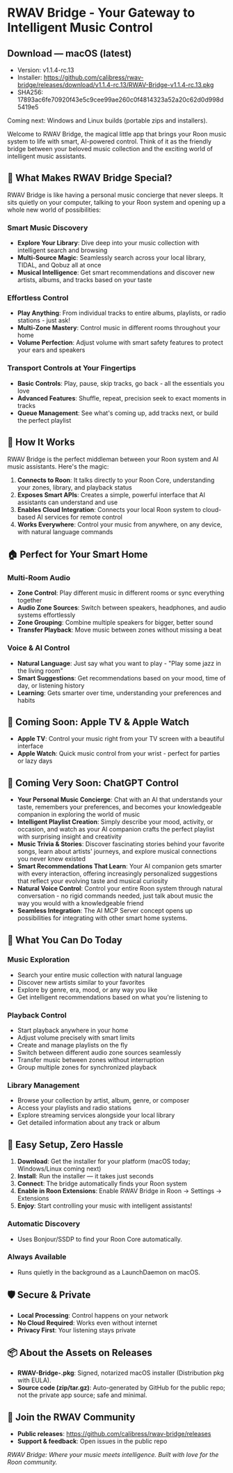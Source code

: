 # RWAV Bridge - Your Gateway to Intelligent Music Control

<!-- macos-download:start -->
## Download — macOS (latest)
- Version: v1.1.4-rc.13
- Installer: https://github.com/calibress/rwav-bridge/releases/download/v1.1.4-rc.13/RWAV-Bridge-v1.1.4-rc.13.pkg
- SHA256: 17893ac6fe70920f43e5c9cee99ae260c0f4814323a52a20c62d0d998d5419e5

Coming next: Windows and Linux builds (portable zips and installers).
<!-- macos-download:end -->

Welcome to RWAV Bridge, the magical little app that brings your Roon music system to life with smart, AI-powered control. Think of it as the friendly bridge between your beloved music collection and the exciting world of intelligent music assistants.

## 🎵 What Makes RWAV Bridge Special?

RWAV Bridge is like having a personal music concierge that never sleeps. It sits quietly on your computer, talking to your Roon system and opening up a whole new world of possibilities:

### **Smart Music Discovery**
- **Explore Your Library**: Dive deep into your music collection with intelligent search and browsing
- **Multi-Source Magic**: Seamlessly search across your local library, TIDAL, and Qobuz all at once
- **Musical Intelligence**: Get smart recommendations and discover new artists, albums, and tracks based on your taste

### **Effortless Control**
- **Play Anything**: From individual tracks to entire albums, playlists, or radio stations - just ask!
- **Multi-Zone Mastery**: Control music in different rooms throughout your home
- **Volume Perfection**: Adjust volume with smart safety features to protect your ears and speakers

### **Transport Controls at Your Fingertips**
- **Basic Controls**: Play, pause, skip tracks, go back - all the essentials you love
- **Advanced Features**: Shuffle, repeat, precision seek to exact moments in tracks
- **Queue Management**: See what's coming up, add tracks next, or build the perfect playlist

## 🚀 How It Works

RWAV Bridge is the perfect middleman between your Roon system and AI music assistants. Here's the magic:

1. **Connects to Roon**: It talks directly to your Roon Core, understanding your zones, library, and playback status
2. **Exposes Smart APIs**: Creates a simple, powerful interface that AI assistants can understand and use
3. **Enables Cloud Integration**: Connects your local Roon system to cloud-based AI services for remote control
4. **Works Everywhere**: Control your music from anywhere, on any device, with natural language commands

## 🏠 Perfect for Your Smart Home

### **Multi-Room Audio**
- **Zone Control**: Play different music in different rooms or sync everything together
- **Audio Zone Sources**: Switch between speakers, headphones, and audio systems effortlessly
- **Zone Grouping**: Combine multiple speakers for bigger, better sound
- **Transfer Playback**: Move music between zones without missing a beat

### **Voice & AI Control**
- **Natural Language**: Just say what you want to play - "Play some jazz in the living room"
- **Smart Suggestions**: Get recommendations based on your mood, time of day, or listening history
- **Learning**: Gets smarter over time, understanding your preferences and habits

## 📱 Coming Soon: Apple TV & Apple Watch

- **Apple TV**: Control your music right from your TV screen with a beautiful interface
- **Apple Watch**: Quick music control from your wrist - perfect for parties or lazy days

## 🤖 Coming Very Soon: ChatGPT Control

- **Your Personal Music Concierge**: Chat with an AI that understands your taste, remembers your preferences, and becomes your knowledgeable companion in exploring the world of music
- **Intelligent Playlist Creation**: Simply describe your mood, activity, or occasion, and watch as your AI companion crafts the perfect playlist with surprising insight and creativity
- **Music Trivia & Stories**: Discover fascinating stories behind your favorite songs, learn about artists' journeys, and explore musical connections you never knew existed
- **Smart Recommendations That Learn**: Your AI companion gets smarter with every interaction, offering increasingly personalized suggestions that reflect your evolving taste and musical curiosity
- **Natural Voice Control**: Control your entire Roon system through natural conversation - no rigid commands needed, just talk about music the way you would with a knowledgeable friend
- **Seamless Integration**: The AI MCP Server concept opens up possibilities for integrating with other smart home systems.

## 🎯 What You Can Do Today

### **Music Exploration**
- Search your entire music collection with natural language
- Discover new artists similar to your favorites
- Explore by genre, era, mood, or any way you like
- Get intelligent recommendations based on what you're listening to

### **Playback Control**
- Start playback anywhere in your home
- Adjust volume precisely with smart limits
- Create and manage playlists on the fly
- Switch between different audio zone sources seamlessly
- Transfer music between zones without interruption
- Group multiple zones for synchronized playback

### **Library Management**
- Browse your collection by artist, album, genre, or composer
- Access your playlists and radio stations
- Explore streaming services alongside your local library
- Get detailed information about any track or album

## 🔧 Easy Setup, Zero Hassle

1. **Download**: Get the installer for your platform (macOS today; Windows/Linux coming next)
2. **Install**: Run the installer — it takes just seconds
3. **Connect**: The bridge automatically finds your Roon system
4. **Enable in Roon Extensions**: Enable RWAV Bridge in Roon → Settings → Extensions
5. **Enjoy**: Start controlling your music with intelligent assistants!

### Automatic Discovery
- Uses Bonjour/SSDP to find your Roon Core automatically.

### Always Available
- Runs quietly in the background as a LaunchDaemon on macOS.

## 🛡️ Secure & Private

- **Local Processing**: Control happens on your network
- **No Cloud Required**: Works even without internet
- **Privacy First**: Your listening stays private

## 📦 About the Assets on Releases

- **RWAV-Bridge-<tag>.pkg**: Signed, notarized macOS installer (Distribution pkg with EULA).
- **Source code (zip/tar.gz)**: Auto-generated by GitHub for the public repo; not the private app source; safe and minimal.

## 🤝 Join the RWAV Community

- **Public releases**: https://github.com/calibress/rwav-bridge/releases
- **Support & feedback**: Open issues in the public repo

*RWAV Bridge: Where your music meets intelligence. Built with love for the Roon community.*
